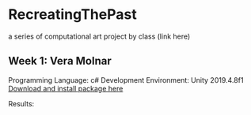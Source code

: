 # RecreatingThePast
a series of computational art project by class (link here)


## Week 1: Vera Molnar
Programming Language: c#
Development Environment: Unity 2019.4.8f1
[Download and install package here](...)

Results:





